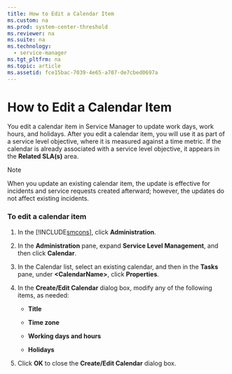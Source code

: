 ```yaml
---
title: How to Edit a Calendar Item
ms.custom: na
ms.prod: system-center-threshold
ms.reviewer: na
ms.suite: na
ms.technology: 
  - service-manager
ms.tgt_pltfrm: na
ms.topic: article
ms.assetid: fce15bac-7039-4e65-a707-de7cbed0697a
---
```

# How to Edit a Calendar Item
You edit a calendar item in Service Manager to update work days, work hours, and holidays. After you edit a calendar item, you will use it as part of a service level objective, where it is measured against a time metric. If the calendar is already associated with a service level objective, it appears in the **Related SLA\(s\)** area.

> [!NOTE]
> When you update an existing calendar item, the update is effective for incidents and service requests created afterward; however, the updates do not affect existing incidents.

### To edit a calendar item

1.  In the [!INCLUDE[smcons](../../Token/smcons_md.md)], click **Administration**.

2.  In the **Administration** pane, expand **Service Level Management**, and then click **Calendar**.

3.  In the Calendar list, select an existing calendar, and then in the **Tasks** pane, under **\<CalendarName\>**, click **Properties**.

4.  In the **Create\/Edit Calendar** dialog box, modify any of the following items, as needed:

    -   **Title**

    -   **Time zone**

    -   **Working days and hours**

    -   **Holidays**

5.  Click **OK** to close the **Create\/Edit Calendar** dialog box.


